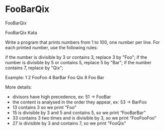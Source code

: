 # FooBarQix
FooBarQix

FooBarQix Kata

Write a program that prints numbers from 1 to 100, one number per line. For each printed number, use the following rules:

if the number is divisible by 3 or contains 3, replace 3 by "Foo";
if the number is divisible by 5 or contains 5, replace 5 by "Bar";
if the number contains 7, replace by "Qix";

Example: 1 2 FooFoo 4 BarBar Foo Qix 8 Foo Bar

More details:

* divisors have high precedence, ex: 51 -> FooBar
* the content is analysed in the order they appear, ex: 53 -> BarFoo
* 13 contains 3 so we print "Foo"
* 15 is divisible by 3 and 5 and contains 5, so we print “FooBarBar”
* 33 contains 3 two times and is divisible by 3, so we print “FooFooFoo”
* 27 is divisible by 3 and contains 7, so we print "FooQix"
